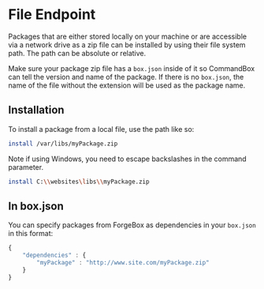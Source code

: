 # File Endpoint

Packages that are either stored locally on your machine or are accessible via a network drive as a zip file can be installed by using their file system path.  The path can be absolute or relative.

Make sure your package zip file has a `box.json` inside of it so CommandBox can tell the version and name of the package.  If there is no `box.json`, the name of the file without the extension will be used as the package name.

## Installation

To install a package from a local file, use the path like so:

```bash
install /var/libs/myPackage.zip
```

Note if using Windows, you need to escape backslashes in the command parameter.

```bash
install C:\\websites\libs\\myPackage.zip
```

## In box.json

You can specify packages from ForgeBox as dependencies in your `box.json` in this format:

```javascript
{
    "dependencies" : {
        "myPackage" : "http://www.site.com/myPackage.zip"
    }
}

```
